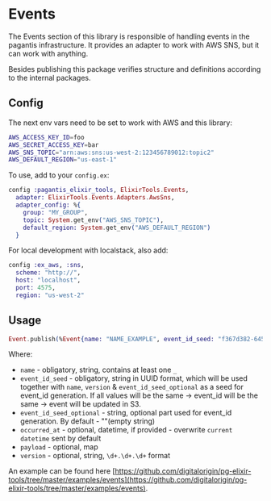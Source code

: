 # Events

The Events section of this library is responsible of handling events in the pagantis infrastructure. It provides an adapter to work with AWS SNS, but it can work with anything.

Besides publishing this package verifies structure and definitions according to the internal packages.

## Config

The next env vars need to be set to work with AWS and this library:

```bash
AWS_ACCESS_KEY_ID=foo
AWS_SECRET_ACCESS_KEY=bar
AWS_SNS_TOPIC="arn:aws:sns:us-west-2:123456789012:topic2"
AWS_DEFAULT_REGION="us-east-1"
```

To use, add to your `config.ex`:

```elixir
config :pagantis_elixir_tools, ElixirTools.Events,
  adapter: ElixirTools.Events.Adapters.AwsSns,
  adapter_config: %{
    group: "MY_GROUP",
    topic: System.get_env("AWS_SNS_TOPIC"),
    default_region: System.get_env("AWS_DEFAULT_REGION")
  }
```

For local development with localstack, also add:

```elixir
config :ex_aws, :sns,
  scheme: "http://",
  host: "localhost",
  port: 4575,
  region: "us-west-2"
```

## Usage
```elixir
Event.publish(%Event{name: "NAME_EXAMPLE", event_id_seed: "f367d382-6452-435c-ad83-3477bd530349", payload: %{key: "value"}, version: "1.0.0"}
```
Where:
* `name` - obligatory, string, contains at least one `_`
* `event_id_seed` - obligatory, string in UUID format, which will be used together with `name`, `version` & `event_id_seed_optional` as a seed for event_id generation. 
If all values will be the same -> event_id will be the same -> event will be updated in S3.
* `event_id_seed_optional` - string, optional part used for event_id generation. By default - ""(empty string)
* `occurred_at` - optional, datetime, if provided - overwrite `current datetime` sent by default
* `payload` - optional, map
* `version` - optional, string, `\d+.\d+.\d+` format

An example can be found here [https://github.com/digitalorigin/pg-elixir-tools/tree/master/examples/events](https://github.com/digitalorigin/pg-elixir-tools/tree/master/examples/events).
